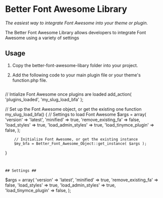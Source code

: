 Better Font Awesome Library
===========================

*The easiest way to integrate Font Awesome into your theme or plugin.*

The Better Font Awesome Library allows developers to integrate Font Awesome using a variety of settings

## Usage ##
1. Copy the better-font-awesome-libary folder into your project.

2. Add the following code to your main plugin file or your theme's function.php file.
   ```
// Intialize Font Awesome once plugins are loaded
add_action( 'plugins_loaded', 'my_slug_load_bfa' );

// Set up the Font Awesome object, or get the existing one
function my_slug_load_bfa() {
		// Settings to load Font Awesome
		$args = array(
				'version' => 'latest',
				'minified' => true,
				'remove_existing_fa' => false,
				'load_styles' => true,
				'load_admin_styles' => true,
				'load_tinymce_plugin' => false,
		);
		
		// Initialize Font Awesome, or get the existing instance
		$my_bfa = Better_Font_Awesome_Object::get_instance( $args );
}
```


## Settings ##
```
$args = array(
		'version' => 'latest',
		'minified' => true,
		'remove_existing_fa' => false,
		'load_styles' => true,
		'load_admin_styles' => true,
		'load_tinymce_plugin' => false,
);
```


